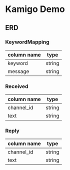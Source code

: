 # Kamigo Demo

## ERD
### KeywordMapping
| column name | type |
|---|---|
| keyword | string |
| message | string |

### Received
| column name | type |
|---|---|
| channel_id | string |
| text | string |

### Reply
| column name | type |
|---|---|
| channel_id | string |
| text | string |

